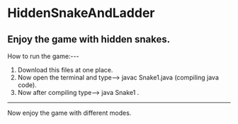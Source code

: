 # HiddenSnakeAndLadder
Enjoy the game with hidden snakes.
------------------------------------------------------------------------------------
How to run the game:---
1. Download this files at one place.
2. Now open the terminal and type--> javac Snake1.java  (compiling java code).
3. Now after compiling type--> java Snake1 .
-------------------------------------------------------------------------------------
 Now enjoy the game with different modes.
